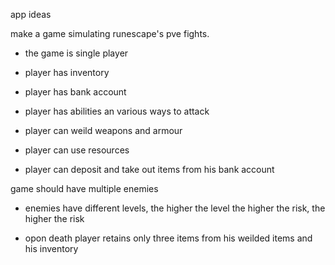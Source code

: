  app ideas

 make a game simulating runescape's pve fights.

 * the game is single player

 * player has inventory

 * player has bank account

 * player has abilities an various ways to attack

 * player can weild weapons and armour

 * player can use resources 

 * player can deposit and take out items from his bank account

 game should have multiple enemies 

 * enemies have different levels, the higher the level the higher the risk, the higher the risk

 * opon death player retains only three items from his weilded items and his inventory
